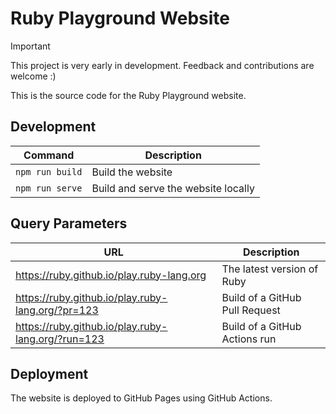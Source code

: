# Ruby Playground Website

> [!IMPORTANT]
> This project is very early in development. Feedback and contributions are welcome :)

This is the source code for the Ruby Playground website.

## Development

| Command | Description |
| --- | --- |
| `npm run build` | Build the website |
| `npm run serve` | Build and serve the website locally |

## Query Parameters

| URL | Description |
| --- | --- |
| https://ruby.github.io/play.ruby-lang.org | The latest version of Ruby |
| https://ruby.github.io/play.ruby-lang.org/?pr=123 | Build of a GitHub Pull Request |
| https://ruby.github.io/play.ruby-lang.org/?run=123 | Build of a GitHub Actions run |

## Deployment

The website is deployed to GitHub Pages using GitHub Actions.
